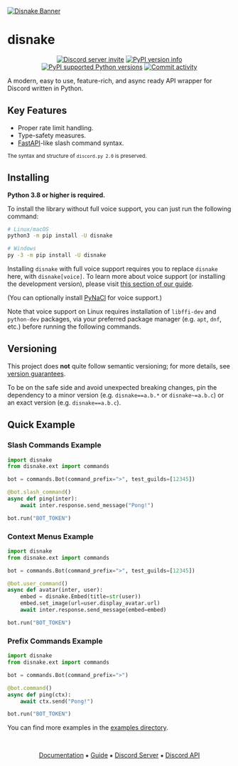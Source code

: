 [![Disnake Banner](https://raw.githubusercontent.com/InvisibleOS/disnake/master/assets/banner.png.png)](https://disnake.dev/)

disnake
=======

<p align="center">
    <a href="https://discord.gg/gJDbCw8aQy"><img src="https://img.shields.io/discord/808030843078836254?style=flat-square&color=5865f2&logo=discord&logoColor=ffffff&label=discord" alt="Discord server invite" /></a>
    <a href="https://pypi.python.org/pypi/disnake"><img src="https://img.shields.io/pypi/v/disnake.svg?style=flat-square" alt="PyPI version info" /></a>
    <a href="https://pypi.python.org/pypi/disnake"><img src="https://img.shields.io/pypi/pyversions/disnake.svg?style=flat-square" alt="PyPI supported Python versions" /></a>
    <a href="https://github.com/DisnakeDev/disnake/commits"><img src="https://img.shields.io/github/commit-activity/w/DisnakeDev/disnake.svg?style=flat-square" alt="Commit activity" /></a>
</p>

A modern, easy to use, feature-rich, and async ready API wrapper for Discord written in Python.

Key Features
------------

- Proper rate limit handling.
- Type-safety measures.
- [FastAPI](https://fastapi.tiangolo.com/)-like slash command syntax.

<sup>The syntax and structure of `discord.py 2.0` is preserved.</sup>

Installing
----------

**Python 3.8 or higher is required.**

To install the library without full voice support, you can just run the
following command:

``` sh
# Linux/macOS
python3 -m pip install -U disnake

# Windows
py -3 -m pip install -U disnake
```

Installing `disnake` with full voice support requires you to replace `disnake` here, with `disnake[voice]`. To learn more about voice support (or installing the development version), please visit [this section of our guide](https://guide.disnake.dev/prerequisites/installing-disnake/).

(You can optionally install [PyNaCl](https://pypi.org/project/PyNaCl/) for voice support.)

Note that voice support on Linux requires installation of `libffi-dev` and `python-dev` packages, via your preferred package manager (e.g. `apt`, `dnf`, etc.) before running the following commands.

Versioning
----------

This project does **not** quite follow semantic versioning; for more details, see [version guarantees](https://docs.disnake.dev/en/latest/version_guarantees.html).

To be on the safe side and avoid unexpected breaking changes, pin the dependency to a minor version (e.g. `disnake==a.b.*` or `disnake~=a.b.c`) or an exact version (e.g. `disnake==a.b.c`).

Quick Example
-------------

### Slash Commands Example

``` py
import disnake
from disnake.ext import commands

bot = commands.Bot(command_prefix=">", test_guilds=[12345])

@bot.slash_command()
async def ping(inter):
    await inter.response.send_message("Pong!")

bot.run("BOT_TOKEN")
```

### Context Menus Example

``` py
import disnake
from disnake.ext import commands

bot = commands.Bot(command_prefix=">", test_guilds=[12345])

@bot.user_command()
async def avatar(inter, user):
    embed = disnake.Embed(title=str(user))
    embed.set_image(url=user.display_avatar.url)
    await inter.response.send_message(embed=embed)

bot.run("BOT_TOKEN")
```

### Prefix Commands Example

``` py
import disnake
from disnake.ext import commands

bot = commands.Bot(command_prefix=">")

@bot.command()
async def ping(ctx):
    await ctx.send("Pong!")

bot.run("BOT_TOKEN")
```

You can find more examples in the [examples directory](./examples).

<br>
<p align="center">
    <a href="https://docs.disnake.dev/">Documentation</a>
    ⁕
    <a href="https://guide.disnake.dev/">Guide</a>
    ⁕
    <a href="https://discord.gg/gJDbCw8aQy">Discord Server</a>
    ⁕
    <a href="https://discord.gg/discord-api">Discord API</a>
</p>
<br>
